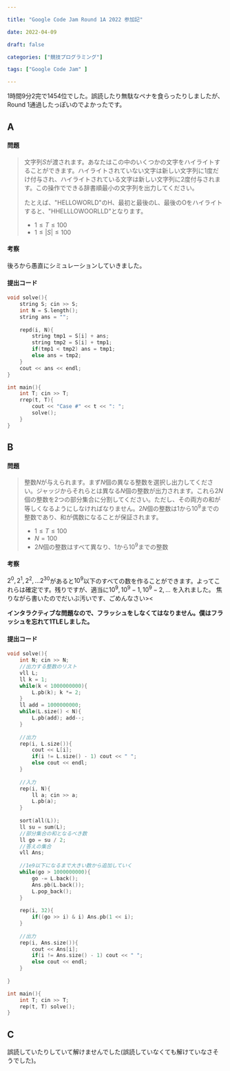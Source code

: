 ```yaml
---

title: "Google Code Jam Round 1A 2022 参加記"

date: 2022-04-09

draft: false

categories: ["競技プログラミング"]

tags: ["Google Code Jam" ]

---
```




1時間9分2完で1454位でした。誤読したり無駄なペナを食らったりしましたが、Round  1通過したっぽいのでよかったです。

## A

#### 問題

>文字列$S$が渡されます。あなたはこの中のいくつかの文字をハイライトすることができます。ハイライトされていない文字は新しい文字列に1度だけ付与され、ハイライトされている文字は新しい文字列に2度付与されます。この操作でできる辞書順最小の文字列を出力してください。
>
>たとえば、"HELLOWORLD"のH、最初と最後のL、最後のOをハイライトすると、"HHELLLOWOORLLD"となります。
>
>- $1 \leq T \leq 100$
>- $1 \leq |S| \leq 100$

#### 考察

後ろから愚直にシミュレーションしていきました。

#### 提出コード

```C++
void solve(){
    string S; cin >> S;
    int N = S.length();
    string ans = "";
    
    repd(i, N){
        string tmp1 = S[i] + ans;
        string tmp2 = S[i] + tmp1;
        if(tmp1 < tmp2) ans = tmp1;
        else ans = tmp2;
    }
    cout << ans << endl;
}

int main(){
    int T; cin >> T;
    rrep(t, T){
        cout << "Case #" << t << ": ";
        solve();
    }
}
```

## B

#### 問題

> 整数$N$が与えられます。まず$N$個の異なる整数を選択し出力してください。ジャッジからそれらとは異なる$N$個の整数が出力されます。これら$2N$個の整数を2つの部分集合に分割してください。ただし、その両方の和が等しくなるようにしなければなりません。$2N$個の整数は$1$から$10^9$までの整数であり、和が偶数になることが保証されます。
>
> - $1 \leq T \leq 100$
> - $N = 100$
> - $2N$個の整数はすべて異なり、$1$から$10^9$までの整数

#### 考察

$2^0, 2^1, 2^2, ... 2^{30}$があると$10^9$以下のすべての数を作ることができます。よってこれらは確定です。残りですが、適当に$10^9, 10^9-1, 10^9 - 2, ...$ を入れました。 焦りながら書いたのでだいぶ汚いです、ごめんなさい><

**インタラクティブな問題なので、フラッシュをしなくてはなりません。僕はフラッシュを忘れて1TLEしました。**

#### 提出コード

```cpp
void solve(){
	int N; cin >> N;
    //出力する整数のリスト
    vll L;
    ll k = 1;
    while(k < 1000000000){
        L.pb(k); k *= 2;
    }
    ll add = 1000000000;
    while(L.size() < N){
        L.pb(add); add--;
    }
    
    //出力
    rep(i, L.size()){
        cout << L[i];
        if(i != L.size() - 1) cout << " ";
        else cout << endl;
    }
    
    //入力
    rep(i, N){
        ll a; cin >> a;
        L.pb(a);
    }
    
    sort(all(L));
    ll su = sum(L);
    //部分集合の和となるべき数
    ll go = su / 2;
    //答えの集合
    vll Ans;
    
    //1e9以下になるまで大きい数から追加していく
    while(go > 1000000000){
        go -= L.back();
        Ans.pb(L.back());
        L.pop_back();
    }
    
    rep(i, 32){
        if((go >> i) & i) Ans.pb(1 << i);
    }
    
    //出力
    rep(i, Ans.size()){
        cout << Ans[i];
        if(i != Ans.size() - 1) cout << " ";
        else cout << endl;
    }
    
}

int main(){
    int T; cin >> T;
    rep(t, T) solve();
}
```



## C

誤読していたりしていて解けませんでした(誤読していなくても解けていなさそうでした)。